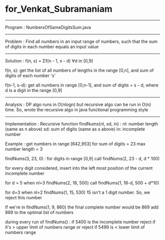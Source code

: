 # for_Venkat_Subramaniam

___________________________________
Program :
NumbersOfSameDigitsSum.java

___________________________________
Problem :
Find all numbers in an input range of numbers, such that the sum of digits in each number equals an input value

___________________________________
Solution :
f(n, s) = Σf(n - 1, s - d) ∀d in [0,9]

f(n, s): get the list of all numbers of lengths in the range [0,n], and sum of digits of each number 's'

f(n-1, s-d): get all numbers in range [0,n-1], and sum of digits = s - d,
  where d is a digit in the range [0,9]

___________________________________
Analysis :
DP algo runs in O(nlogn) but recursive algo can be run in O(n) time. So, wrote the recursive algo in java functional programming style

___________________________________
Implementation :
Recursive function findNums(nl, sd, in) :
nl: number length (same as n above)
sd: sum of digits (same as s above)
in: incomplete number

Example :
get numbers in range [642,953] for sum of digits = 23
max number length = 3

findNums(3, 23, 0) :
for digits in range [0,9] call findNums(2, 23 - d, d * 100)

for every digit considered, insert into the left most position of the current incomplete number

for d = 5 when nl=3
findNums(2, 18, 500)
call findNums(1, 18-d, 500 + d*10)

for d=3 when nl=2
findNums(1, 15, 530)
15 isn't a 1 digit number. So, we reject this number

If we're in findNums(1, 9, 860)
the final complete number would be 869
add 869 to the optimal list of numbers

during every run of findNums() :
if 5400 is the incomplete number
reject if it's > upper limit of numbers range
or reject if 5499 is < lower limit of numbers range
